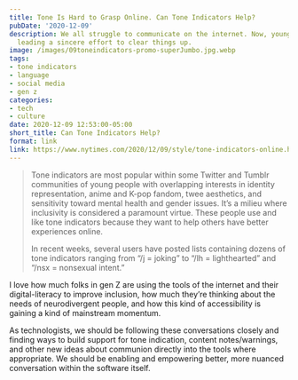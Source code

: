 ```yaml
---
title: Tone Is Hard to Grasp Online. Can Tone Indicators Help?
pubDate: '2020-12-09'
description: We all struggle to communicate on the internet. Now, young people are
  leading a sincere effort to clear things up.
image: /images/09toneindicators-promo-superJumbo.jpg.webp
tags:
- tone indicators
- language
- social media
- gen z
categories:
- tech
- culture
date: 2020-12-09 12:53:00-05:00
short_title: Can Tone Indicators Help?
format: link
link: https://www.nytimes.com/2020/12/09/style/tone-indicators-online.html
---
```


> Tone indicators are most popular within some Twitter and Tumblr communities of young people with overlapping interests in identity representation, anime and K-pop fandom, twee aesthetics, and sensitivity toward mental health and gender issues. It’s a milieu where inclusivity is considered a paramount virtue. These people use and like tone indicators because they want to help others have better experiences online.
> 
> In recent weeks, several users have posted lists containing dozens of tone indicators ranging from “/j = joking” to “/lh = lighthearted” and “/nsx = nonsexual intent.”


I love how much folks in gen Z are using the tools of the internet and their digital-literacy to improve inclusion, how much they’re thinking about the needs of neurodivergent people, and how this kind of accessibility is gaining a kind of mainstream momentum. 

As technologists, we should be following these conversations closely and finding ways to build support for tone indication, content notes/warnings, and other new ideas about communion directly into the tools where appropriate. We should be enabling and empowering better, more nuanced conversation within the software itself.